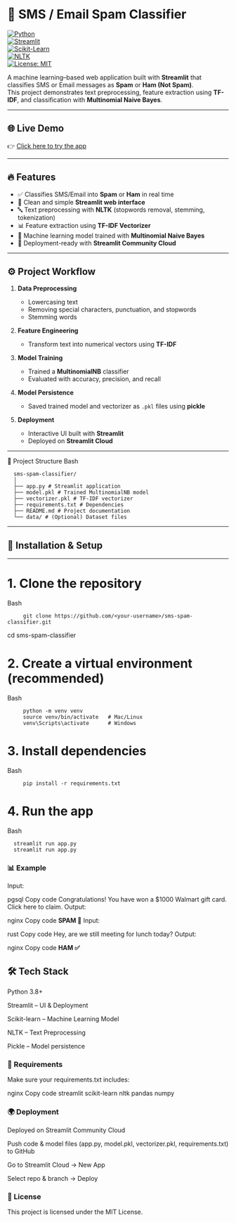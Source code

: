 # 📧 SMS / Email Spam Classifier  

[![Python](https://img.shields.io/badge/Python-3.8+-blue.svg)](https://www.python.org/)  
[![Streamlit](https://img.shields.io/badge/Streamlit-Deployed-brightgreen)](https://share.streamlit.io/)  
[![Scikit-Learn](https://img.shields.io/badge/ML-ScikitLearn-orange)](https://scikit-learn.org/stable/)  
[![NLTK](https://img.shields.io/badge/NLP-NLTK-yellowgreen)](https://www.nltk.org/)  
[![License: MIT](https://img.shields.io/badge/License-MIT-green.svg)](LICENSE)  

A machine learning–based web application built with **Streamlit** that classifies SMS or Email messages as **Spam** or **Ham (Not Spam)**.  
This project demonstrates text preprocessing, feature extraction using **TF-IDF**, and classification with **Multinomial Naive Bayes**. 


---

## 🌐 Live Demo
👉 [Click here to try the app](https://sms-spam-classifier-73uytas2eviu6rvgai9dtr.streamlit.app/)  

---

## 🔥 Features
- ✅ Classifies SMS/Email into **Spam** or **Ham** in real time  
- 🎨 Clean and simple **Streamlit web interface**  
- 🔤 Text preprocessing with **NLTK** (stopwords removal, stemming, tokenization)  
- 📊 Feature extraction using **TF-IDF Vectorizer**  
- 🤖 Machine learning model trained with **Multinomial Naive Bayes**  
- 🚀 Deployment-ready with **Streamlit Community Cloud**  

---

## ⚙️ Project Workflow

1. **Data Preprocessing**
   - Lowercasing text  
   - Removing special characters, punctuation, and stopwords  
   - Stemming words  

2. **Feature Engineering**
   - Transform text into numerical vectors using **TF-IDF**  

3. **Model Training**
   - Trained a **MultinomialNB** classifier  
   - Evaluated with accuracy, precision, and recall  

4. **Model Persistence**
   - Saved trained model and vectorizer as `.pkl` files using **pickle**  

5. **Deployment**
   - Interactive UI built with **Streamlit**  
   - Deployed on **Streamlit Cloud**  

---

📂 Project Structure
 Bash
 
      sms-spam-classifier/
      │
      ├── app.py # Streamlit application
      ├── model.pkl # Trained MultinomialNB model
      ├── vectorizer.pkl # TF-IDF vectorizer
      ├── requirements.txt # Dependencies
      ├── README.md # Project documentation
      └── data/ # (Optional) Dataset files



---


## 🚀 Installation & Setup
---


# 1. Clone the repository
   Bash
   
         git clone https://github.com/<your-username>/sms-spam-classifier.git
cd sms-spam-classifier

# 2. Create a virtual environment (recommended)
   Bash
   
         python -m venv venv
         source venv/bin/activate   # Mac/Linux
         venv\Scripts\activate      # Windows

# 3. Install dependencies
   Bash
   
         pip install -r requirements.txt

# 4. Run the app
   Bash
   
      streamlit run app.py
      streamlit run app.py
### 📊 Example
Input:

pgsql
Copy code
Congratulations! You have won a $1000 Walmart gift card. Click here to claim.
Output:

nginx
Copy code
**SPAM 🚨**
Input:

rust
Copy code
Hey, are we still meeting for lunch today?
Output:

nginx
Copy code
**HAM ✅**
## 🛠️ Tech Stack
Python 3.8+

Streamlit – UI & Deployment

Scikit-learn – Machine Learning Model

NLTK – Text Preprocessing

Pickle – Model persistence

### 📌 Requirements
Make sure your requirements.txt includes:

nginx
Copy code
streamlit
scikit-learn
nltk
pandas
numpy
### 🌍 Deployment
Deployed on Streamlit Community Cloud

Push code & model files (app.py, model.pkl, vectorizer.pkl, requirements.txt) to GitHub

Go to Streamlit Cloud → New App

Select repo & branch → Deploy

### 📜 License
This project is licensed under the MIT License.

